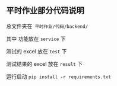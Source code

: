 ## 平时作业部分代码说明

总文件夹在` 平时作业/代码/backend/`

其中 功能放在 `service` 下

测试的 excel 放在 `test` 下

测试结果的 excel 放在 `result` 下

运行启动 `pip install -r requirements.txt`


